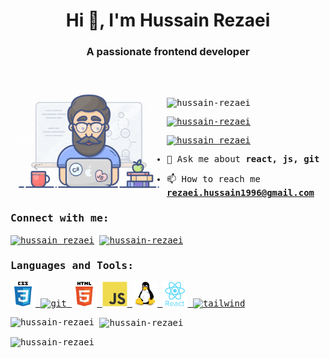 <h1 align="center">Hi 👋, I'm Hussain Rezaei</h1>
<h3 align="center">A passionate frontend developer</h3> <br>
<img align="left" alt=“coding” width="250" src="https://raw.githubusercontent.com/itsferdiardiansa/itsferdiardiansa/master/icons/developer.gif"> <samp> <br>

<p align="left"> <img src="https://komarev.com/ghpvc/?username=hussain-rezaei&label=Profile%20views&color=0e75b6&style=flat" alt="hussain-rezaei" /> </p>

<p align="left"> <a href="https://github.com/ryo-ma/github-profile-trophy"><img src="https://github-profile-trophy.vercel.app/?username=hussain-rezaei" alt="hussain-rezaei" /></a> </p>

<p align="left"> <a href="https://twitter.com/hussain_rezaei" target="blank"><img src="https://img.shields.io/twitter/follow/hussain_rezaei?logo=twitter&style=for-the-badge" alt="hussain_rezaei" /></a> </p>

- 💬 Ask me about **react, js, git**

- 📫 How to reach me **rezaei.hussain1996@gmail.com**

<h3 align="left">Connect with me:</h3>
<p align="left">
<a href="https://twitter.com/hussain_rezaei" target="blank"><img align="center" src="https://raw.githubusercontent.com/rahuldkjain/github-profile-readme-generator/master/src/images/icons/Social/twitter.svg" alt="hussain_rezaei" height="30" width="40" /></a>
<a href="https://linkedin.com/in/hussain-rezaei" target="blank"><img align="center" src="https://raw.githubusercontent.com/rahuldkjain/github-profile-readme-generator/master/src/images/icons/Social/linked-in-alt.svg" alt="hussain-rezaei" height="30" width="40" /></a>
</p>

<h3 align="left">Languages and Tools:</h3>
<p align="left"> <a href="https://www.w3schools.com/css/" target="_blank" rel="noreferrer"> <img src="https://raw.githubusercontent.com/devicons/devicon/master/icons/css3/css3-original-wordmark.svg" alt="css3" width="40" height="40"/> </a> <a href="https://git-scm.com/" target="_blank" rel="noreferrer"> <img src="https://www.vectorlogo.zone/logos/git-scm/git-scm-icon.svg" alt="git" width="40" height="40"/> </a> <a href="https://www.w3.org/html/" target="_blank" rel="noreferrer"> <img src="https://raw.githubusercontent.com/devicons/devicon/master/icons/html5/html5-original-wordmark.svg" alt="html5" width="40" height="40"/> </a> <a href="https://developer.mozilla.org/en-US/docs/Web/JavaScript" target="_blank" rel="noreferrer"> <img src="https://raw.githubusercontent.com/devicons/devicon/master/icons/javascript/javascript-original.svg" alt="javascript" width="40" height="40"/> </a> <a href="https://www.linux.org/" target="_blank" rel="noreferrer"> <img src="https://raw.githubusercontent.com/devicons/devicon/master/icons/linux/linux-original.svg" alt="linux" width="40" height="40"/> </a> <a href="https://reactjs.org/" target="_blank" rel="noreferrer"> <img src="https://raw.githubusercontent.com/devicons/devicon/master/icons/react/react-original-wordmark.svg" alt="react" width="40" height="40"/> </a> <a href="https://tailwindcss.com/" target="_blank" rel="noreferrer"> <img src="https://www.vectorlogo.zone/logos/tailwindcss/tailwindcss-icon.svg" alt="tailwind" width="40" height="40"/> </a> </p>

<p><img align="left" src="https://github-readme-stats.vercel.app/api/top-langs?username=hussain-rezaei&show_icons=true&locale=en&layout=compact" alt="hussain-rezaei" /></p>

<p>&nbsp;<img align="center" src="https://github-readme-stats.vercel.app/api?username=hussain-rezaei&show_icons=true&locale=en" alt="hussain-rezaei" /></p>

<p><img align="center" src="https://github-readme-streak-stats.herokuapp.com/?user=hussain-rezaei&" alt="hussain-rezaei" /></p>
